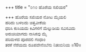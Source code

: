 +++
title = "೦೧೦ ಹೊರೆಯ ಸಖಿಯರ"

+++
ಹೊರೆಯ ಸಖಿಯರ ನೋಟ ಮೈಯಲಿ  
ಹರಿದು ಬಳಲದು ಚಿತ್ತವೀಕೆಯ  
ಧರಿಸಿ ಕುಸಿಯದು ಕಿವಿಗಳಿಗೆ ಮೆಲ್ನುಡಿಯ ಸವಿಸವಿದು   
ಅರುಚಿಯಾಗದು ನಾಸಿಕವು ಮೈ  
ಪರಿಮಳದ ಪೂರದಲಿ ಗಂಧಾಂ  
ತರಕೆ ನೆರೆಯದು ರೂಪವೇನೆಂಬೆನು ನಿತಂಬಿನಿಯ      ॥10॥